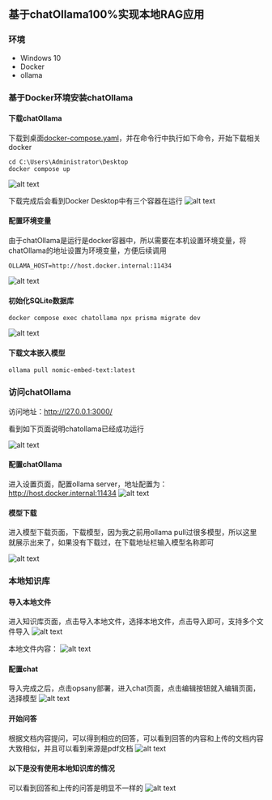 ## 基于chatOllama100%实现本地RAG应用

### 环境
- Windows 10
- Docker
- ollama

### 基于Docker环境安装chatOllama
#### 下载chatOllama
下载到桌面[docker-compose.yaml](https://github.com/sugarforever/chat-ollama/blob/main/docker-compose.yaml)，并在命令行中执行如下命令，开始下载相关docker
```
cd C:\Users\Administrator\Desktop
docker compose up
```
![alt text](image.png)

下载完成后会看到Docker Desktop中有三个容器在运行
![alt text](image-1.png)


#### 配置环境变量
由于chatOllama是运行是docker容器中，所以需要在本机设置环境变量，将chatOllama的地址设置为环境变量，方便后续调用
```
OLLAMA_HOST=http://host.docker.internal:11434
```
![alt text](image-2.png)

#### 初始化SQLite数据库
```
docker compose exec chatollama npx prisma migrate dev
```
![alt text](image-3.png)

#### 下载文本嵌入模型
```
ollama pull nomic-embed-text:latest
```
### 访问chatOllama
访问地址：http://l27.0.0.1:3000/

看到如下页面说明chatollama已经成功运行

![alt text](image-4.png)

#### 配置chatOllama
进入设置页面，配置ollama server，地址配置为：
http://host.docker.internal:11434
![alt text](image-5.png)

#### 模型下载
进入模型下载页面，下载模型，因为我之前用ollama pull过很多模型，所以这里就展示出来了，如果没有下载过，在下载地址栏输入模型名称即可

![alt text](image-6.png)

### 本地知识库
#### 导入本地文件
进入知识库页面，点击导入本地文件，选择本地文件，点击导入即可，支持多个文件导入
![alt text](image-7.png)

本地文件内容：
![alt text](image-8.png)

#### 配置chat
导入完成之后，点击opsany部署，进入chat页面，点击编辑按钮就入编辑页面，选择模型
![alt text](image-9.png)

#### 开始问答
根据文档内容提问，可以得到相应的回答，可以看到回答的内容和上传的文档内容大致相似，并且可以看到来源是pdf文档
![alt text](image-10.png)

#### 以下是没有使用本地知识库的情况
可以看到回答和上传的问答是明显不一样的
![alt text](image-11.png)